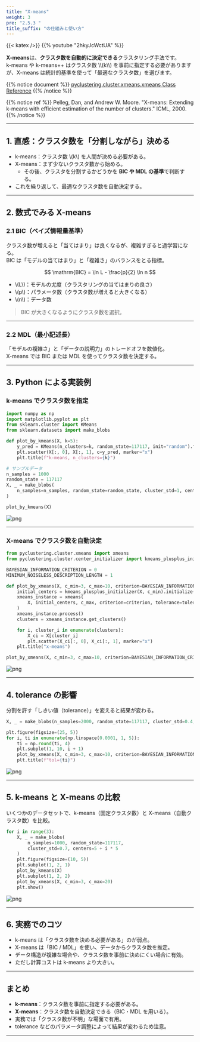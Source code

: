 ```yaml
---
title: "X-means"
weight: 3
pre: "2.5.3 "
title_suffix: "の仕組みと使い方"
---
```


{{< katex />}}
{{% youtube "2hkyJcWctUA" %}}

<div class="pagetop-box">
    <p><b>X-means</b>は、<b>クラスタ数を自動的に決定できる</b>クラスタリング手法です。<br>
    k-means や k-means++ はクラスタ数 \\(k\\) を事前に指定する必要がありますが、X-means は統計的基準を使って「最適なクラスタ数」を選びます。</p>
</div>

{{% notice document %}}
[pyclustering.cluster.xmeans.xmeans Class Reference](https://pyclustering.github.io/docs/0.9.0/html/dd/db4/classpyclustering_1_1cluster_1_1xmeans_1_1xmeans.html)
{{% /notice %}}

{{% notice ref %}}
Pelleg, Dan, and Andrew W. Moore. "X-means: Extending k-means with efficient estimation of the number of clusters." ICML, 2000.
{{% /notice %}}

---

## 1. 直感：クラスタ数を「分割しながら」決める
- k-means：クラスタ数 \\(k\\) を人間が決める必要がある。  
- X-means：まず少ないクラスタ数から始める。  
  - その後、クラスタを分割するかどうかを **BIC や MDL の基準**で判断する。  
- これを繰り返して、最適なクラスタ数を自動決定する。  

---

## 2. 数式でみる X-means

### 2.1 BIC（ベイズ情報量基準）
クラスタ数が増えると「当てはまり」は良くなるが、複雑すぎると過学習になる。  
BIC は「モデルの当てはまり」と「複雑さ」のバランスをとる指標。

$$
\mathrm{BIC} = \ln L - \frac{p}{2} \ln n
$$

- \\(L\\)：モデルの尤度（クラスタリングの当てはまりの良さ）  
- \\(p\\)：パラメータ数（クラスタ数が増えると大きくなる）  
- \\(n\\)：データ数  

> BIC が大きくなるようにクラスタ数を選択。

---

### 2.2 MDL（最小記述長）
「モデルの複雑さ」と「データの説明力」のトレードオフを数値化。  
X-means では BIC または MDL を使ってクラスタ数を決定する。  

---

## 3. Python による実装例

### k-means でクラスタ数を指定
```python
import numpy as np
import matplotlib.pyplot as plt
from sklearn.cluster import KMeans
from sklearn.datasets import make_blobs

def plot_by_kmeans(X, k=5):
    y_pred = KMeans(n_clusters=k, random_state=117117, init="random").fit_predict(X)
    plt.scatter(X[:, 0], X[:, 1], c=y_pred, marker="x")
    plt.title(f"k-means, n_clusters={k}")

# サンプルデータ
n_samples = 1000
random_state = 117117
X, _ = make_blobs(
    n_samples=n_samples, random_state=random_state, cluster_std=1, centers=10
)

plot_by_kmeans(X)
```

![png](/images/basic/clustering/X-means_files/X-means_5_0.png)

---

### X-means でクラスタ数を自動決定
```python
from pyclustering.cluster.xmeans import xmeans
from pyclustering.cluster.center_initializer import kmeans_plusplus_initializer

BAYESIAN_INFORMATION_CRITERION = 0
MINIMUM_NOISELESS_DESCRIPTION_LENGTH = 1

def plot_by_xmeans(X, c_min=3, c_max=10, criterion=BAYESIAN_INFORMATION_CRITERION, tolerance=0.025):
    initial_centers = kmeans_plusplus_initializer(X, c_min).initialize()
    xmeans_instance = xmeans(
        X, initial_centers, c_max, criterion=criterion, tolerance=tolerance
    )
    xmeans_instance.process()
    clusters = xmeans_instance.get_clusters()

    for i, cluster_i in enumerate(clusters):
        X_ci = X[cluster_i]
        plt.scatter(X_ci[:, 0], X_ci[:, 1], marker="x")
    plt.title("x-means")

plot_by_xmeans(X, c_min=3, c_max=10, criterion=BAYESIAN_INFORMATION_CRITERION)
```

![png](/images/basic/clustering/X-means_files/X-means_7_0.png)

---

## 4. tolerance の影響
分割を許す「しきい値（tolerance）」を変えると結果が変わる。

```python
X, _ = make_blobs(n_samples=2000, random_state=117117, cluster_std=0.4, centers=10)

plt.figure(figsize=(25, 5))
for i, ti in enumerate(np.linspace(0.0001, 1, 5)):
    ti = np.round(ti, 4)
    plt.subplot(1, 10, i + 1)
    plot_by_xmeans(X, c_min=3, c_max=10, criterion=BAYESIAN_INFORMATION_CRITERION, tolerance=ti)
    plt.title(f"tol={ti}")
```

![png](/images/basic/clustering/X-means_files/X-means_11_0.png)

---

## 5. k-means と X-means の比較
いくつかのデータセットで、k-means（固定クラスタ数）と X-means（自動クラスタ数）を比較。

```python
for i in range(3):
    X, _ = make_blobs(
        n_samples=1000, random_state=117117,
        cluster_std=0.7, centers=5 + i * 5
    )
    plt.figure(figsize=(10, 5))
    plt.subplot(1, 2, 1)
    plot_by_kmeans(X)
    plt.subplot(1, 2, 2)
    plot_by_xmeans(X, c_min=3, c_max=20)
    plt.show()
```

![png](/images/basic/clustering/X-means_files/X-means_13_0.png)

---

## 6. 実務でのコツ
- k-means は「クラスタ数を決める必要がある」のが弱点。  
- X-means は「BIC / MDL」を使い、データからクラスタ数を推定。  
- データ構造が複雑な場合や、クラスタ数を事前に決めにくい場合に有効。  
- ただし計算コストは k-means より大きい。  

---

## まとめ
- **k-means**：クラスタ数を事前に指定する必要がある。  
- **X-means**：クラスタ数を自動決定できる（BIC・MDL を用いる）。  
- 実務では「クラスタ数が不明」な場面で有用。  
- tolerance などのパラメータ調整によって結果が変わるため注意。  

---
